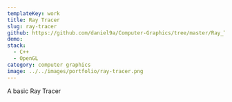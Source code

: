 ```yaml
---
templateKey: work
title: Ray Tracer
slug: ray-tracer
github: https://github.com/daniel9a/Computer-Graphics/tree/master/Ray_Tracer
demo:
stack:
  - C++
  - OpenGL
category: computer graphics
image: ../../images/portfolio/ray-tracer.png
---
```


A basic Ray Tracer
